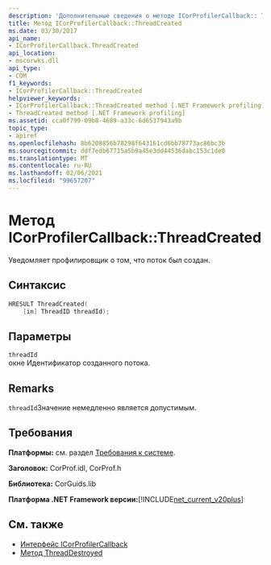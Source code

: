 ```yaml
---
description: 'Дополнительные сведения о методе ICorProfilerCallback:: ThreadCreated'
title: Метод ICorProfilerCallback::ThreadCreated
ms.date: 03/30/2017
api_name:
- ICorProfilerCallback.ThreadCreated
api_location:
- mscorwks.dll
api_type:
- COM
f1_keywords:
- ICorProfilerCallback::ThreadCreated
helpviewer_keywords:
- ICorProfilerCallback::ThreadCreated method [.NET Framework profiling]
- ThreadCreated method [.NET Framework profiling]
ms.assetid: cca0f799-09b8-4689-a33c-6d6537943a9b
topic_type:
- apiref
ms.openlocfilehash: 8b6208856b78298f643161cd6bb78773ac86bc3b
ms.sourcegitcommit: ddf7edb67715a5b9a45e3dd44536dabc153c1de0
ms.translationtype: MT
ms.contentlocale: ru-RU
ms.lasthandoff: 02/06/2021
ms.locfileid: "99657207"
---
```

# <a name="icorprofilercallbackthreadcreated-method"></a>Метод ICorProfilerCallback::ThreadCreated

Уведомляет профилировщик о том, что поток был создан.  
  
## <a name="syntax"></a>Синтаксис  
  
```cpp  
HRESULT ThreadCreated(  
    [in] ThreadID threadId);
```  
  
## <a name="parameters"></a>Параметры  

 `threadId`  
 окне Идентификатор созданного потока.  
  
## <a name="remarks"></a>Remarks  

 `threadId`Значение немедленно является допустимым.  
  
## <a name="requirements"></a>Требования  

 **Платформы:** см. раздел [Требования к системе](../../get-started/system-requirements.md).  
  
 **Заголовок:** CorProf.idl, CorProf.h  
  
 **Библиотека:** CorGuids.lib  
  
 **Платформа .NET Framework версии:**[!INCLUDE[net_current_v20plus](../../../../includes/net-current-v20plus-md.md)]  
  
## <a name="see-also"></a>См. также

- [Интерфейс ICorProfilerCallback](icorprofilercallback-interface.md)
- [Метод ThreadDestroyed](icorprofilercallback-threaddestroyed-method.md)
